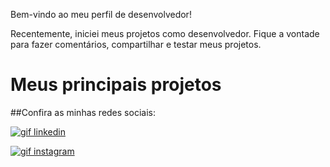 Bem-vindo ao meu perfil de desenvolvedor!

Recentemente, iniciei meus projetos como desenvolvedor. Fique a vontade para fazer comentários, compartilhar e testar meus projetos.

# Meus principais projetos


##Confira as minhas redes sociais:

<a href="https://www.linkedin/in/devgabrielnascimento/"> <img src="https://lh3.googleusercontent.com/pw/ADCreHcjS7iC9ISaW4nsCsQDi71Sm_nBSfFKWOz6S8WE3iE4RRNmfcCQs6sBtYe9nwlL3BJOtHry7PucZj6wxP0YUSpIKozhaaQqnkei2PmyPw3oy959EPTvJ-LbaJfvnmd1BXSLK34ykFcI1_0cBfjaGPQ_HOveL87tCLB1gEolM_V837sPULP7hu7Ys3n3iaDcADnrTTr8ztPH5P8nZMzVH7yNQrlTm2RGeyfixUXiSraCvdGCAJsJqq_U_T_6oY6hikx7BGf7vd7o2zQOWPltsxeRO7CzibeYrliNH_HoswGp1ZGZcI4YwlxKrLGQImgT59eJ56yoXv-w_ry3iWaKgFy4hRwJURZD0TYCY7RRBMhfwBy0nQWmjTnCTsAsTGrX9UaZFb6M02LEyRg0QHh68zFkeMf_fKWOSJ0NPgAenJKop9-pht31fuGeWMZGG2KqcCVLjAXu-Apu01rpaAQPupY9GxKHoTLTjeKH7RRJ_ggBRU29IVQrtstiP6pEijcMydOjL4wdpOg07Ad2U-ZjsggBIg6L-R0ltJJq0qDCZmbBK7Lx6MZa3z9zpV4Iz-ruyNNpTmNdGBB3i4YtsekUqLaNKpMCzefBMZ-r_lZiCZWoLxWhWl2P2gSuIh4Tnb9zz455ILyNn2x4kmWVE3araKMWdGYl-wpPahKHObxZu_yr_xO2B6XnbcrqMAS-CNcMT2B6VMqSQPiZkD3c9NbVFiqNg_iqhjoVhmL3nsbjS0QzKCwk-hNo18-NRc7aBEfDXPwAlwL1GST7m2eX_uKl8aziLkR-WBEO_5ORJbCTDmRnUV4mdTfOVRHxi8uZ3czXshWd8GoAnoMK92hGuTTzDYXCwHtzXTqID0C7nmWYwcw7OBFUMufRUQgbe0xl71rDZBv-=w40-h41-s-no-gm?authuser=0" alt="gif linkedin"/></a>




<a href=""> <img src="https://lh3.googleusercontent.com/pw/ADCreHfKnsIgSH7Onlc27lnr7xwwNt5Q1NHFwqMLSDZvOcx9Jzh6mYzp0k2SFU0j_S-R9-79_9Xg21wXFtUimd45fxWfza4VTJwXepC4XbAJ0J7T673I_zDqG225pW_t5kMhTZDN2s_Ne08N-4oALPoLIHqsnBb_GsUJsyAcgHf9AtziuqwZ1uC1NkiqawO3vXMYKJpFajBUqwIJ3TkxAzt2sSUlNJIVs6q4uIi1JFmbN2RCisH3W6Cq9iMW76XPQVGLYBIWQyRE0eGa4LYIi76C-O9UZpci5lAb9D6-cJe0ThrKIVId5UA8UQzU2MBO1DeE8RKWDyIytpPec3zHn9-N7vDycusXOie7K3jO-Gk3B2POQVF79JWp14_tU_5WTW3nxGIiVtK_WmiwJgdOo4lPs_OXc86wOTz-Pw8H3cV3bWg8PM41-UrQlx1zW-zlntf-5GoEB4bLa9An3y52_qZdYXGuOuh8zm4D9Wu3Q4ktEgm8ne_4IWr7QXUYRHhsZLpwSf1SPleppmIeEHqQ2hyoRpE0lEy_cgc_4nIlYKRxgV1h1q4PxprfLpip7P-RSkaGa2lRXPhE5nREzpDS1bsUU0a5O6dgf94gj3R8w1o2CSxmL8uNY9lZ0TAbpqydFzBHtACzn_Wu52CNrweJYvO_UlZpPzDVe3Je_4bTpoATKN-5tNiAF5__sZOs2U6MrktbZpxWbE3yW1ktGe3TCvZIfxoK6IhhZnPwgKzU_0TqY4uBIaVFUarUWIXjTsxgTkTlbzhhquUTn7MmuW1VrK2bLc7pRey_d-3pIJ7TE7D-5xLFiqjY95G3LtD16MSVUMeZcJYw7kXTxSny1R6PoUiDe1ip625A-h2g0DrkIEmE7NZtWANVQQmgg_-hG1Lw_yy4WmGk=w40-h41-s-no-gm?authuser=0" alt="gif instagram"/></a>

<!--
**devgabrielnascimento/devgabrielnascimento** is a ✨ _special_ ✨ repository because its `README.md` (this file) appears on your GitHub profile.

Here are some ideas to get you started:

- 🔭 I’m currently working on ...
- 🌱 I’m currently learning ...
- 👯 I’m looking to collaborate on ...
- 🤔 I’m looking for help with ...
- 💬 Ask me about ...
- 📫 How to reach me: ...
- 😄 Pronouns: ...
- ⚡ Fun fact: ...
-->
